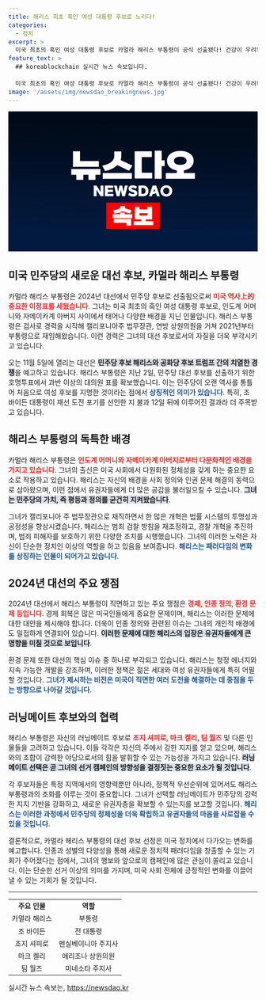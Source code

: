 ```yaml
---
title: 해리스 최초 흑인 여성 대통령 후보로 노리다!
categories:
  - 정치
excerpt: >
  미국 최초의 흑인 여성 대통령 후보로 카멀라 해리스 부통령이 공식 선출됐다! 건강이 우려된 조 바이든의 뒤를 이어, 역사적인 대선 전투를 준비하는 해리스의 리더십에 주목해보자.
feature_text: >
  ## koreablockchain 실시간 뉴스 속보입니다.

  미국 최초의 흑인 여성 대통령 후보로 카멀라 해리스 부통령이 공식 선출됐다! 건강이 우려된 조 바이든의 뒤를 이어, 역사적인 대선 전투를 준비하는 해리스의 리더십에 주목해보자.
image: '/assets/img/newsdao_breakingnews.jpg'
---
```


<p><img src="/assets/img/newsdao_breakingnews.jpg" alt="koreablockchain 속보" /></p>

<h2 data-ke-size="size26">미국 민주당의 새로운 대선 후보, 카멀라 해리스 부통령</h2>

<p data-ke-size="size16">카멀라 해리스 부통령은 2024년 대선에서 민주당 후보로 선출됨으로써 <b><span style="color: #ee2323;">미국 역사上的 중요한 이정표를 세웠습니다</span></b>. 그녀는 미국 최초의 흑인 여성 대통령 후보로, 인도계 어머니와 자메이카계 아버지 사이에서 태어나 다양한 배경을 지닌 인물입니다. 해리스 부통령은 검사로 경력을 시작해 캘리포니아주 법무장관, 연방 상원의원을 거쳐 2021년부터 부통령으로 재임해왔습니다. 이런 경력은 그녀의 대선 후보로서의 자질을 더욱 부각시키고 있습니다. </p>

<p data-ke-size="size16">오는 11월 5일에 열리는 대선은 <b><span style="background-color: #21538527;">민주당 후보 해리스와 공화당 후보 트럼프 간의 치열한 경쟁</span></b>을 예고하고 있습니다. 해리스 부통령은 지난 2일, 민주당 대선 후보를 선출하기 위한 호명투표에서 과반 이상의 대의원 표를 확보했습니다. 이는 민주당이 오랜 역사를 통틀어 처음으로 여성 후보를 지명한 것이라는 점에서 <b><span style="color: #1a5490;">상징적인 의미가 있습니다</span></b>. 특히, 조 바이든 대통령이 재선 도전 포기를 선언한 지 불과 12일 뒤에 이루어진 결과라 더 주목받고 있습니다. </p>

<h2>해리스 부통령의 독특한 배경</h2>

<p data-ke-size="size16">카멀라 해리스 부통령은 <b><span style="color: #ee2323;">인도계 어머니와 자메이카계 아버지로부터 다문화적인 배경을 가지고 있습니다</span></b>. 그녀의 출신은 미국 사회에서 다원화된 정체성을 갖게 하는 중요한 요소로 작용하고 있습니다. 해리스는 자신의 배경을 사회 정의와 인권 문제 해결의 동력으로 삼아왔으며, 이런 점에서 유권자들에게 더 많은 공감을 불러일으킬 수 있습니다. <b><span style="background-color: #21538527;">그녀는 민주당의 가치, 즉 평등과 정의를 굳건히 지켜왔습니다</span></b>. </p>

<p data-ke-size="size16">그녀가 캘리포니아 주 법무장관으로 재직하면서 한 많은 개혁은 법률 시스템의 투명성과 공정성을 향상시켰습니다. 해리스는 범죄 검찰 방침을 재조정하고, 경찰 개혁을 추진하며, 범죄 피해자를 보호하기 위한 다양한 조치를 시행했습니다. 그녀의 이러한 노력은 자신이 단순한 정치인 이상의 역할을 하고 있음을 보여줍니다. <b><span style="color: #1a5490;">해리스는 패러다임의 변화를 상징하는 인물이 되어가고 있습니다</span></b>.</p>

<h2>2024년 대선의 주요 쟁점</h2>

<p data-ke-size="size16">2024년 대선에서 해리스 부통령이 직면하고 있는 주요 쟁점은 <b><span style="color: #ee2323;">경제, 인종 정의, 환경 문제 등입니다</span></b>. 경제 회복은 많은 미국인들에게 중요한 문제이며, 해리스는 이러한 문제에 대한 대안을 제시해야 합니다. 더욱이 인종 정의와 관련된 이슈는 그녀의 개인적 배경에도 밀접하게 연결되어 있습니다. <b><span style="background-color: #21538527;">이러한 문제에 대한 해리스의 입장은 유권자들에게 큰 영향을 미칠 것으로 보입니다</span></b>.</p>

<p data-ke-size="size16">환경 문제 또한 대선의 핵심 이슈 중 하나로 부각되고 있습니다. 해리스는 청정 에너지와 지속 가능한 개발을 강조하며, 이러한 정책은 젊은 세대와 여성 유권자들에게 특히 어필할 것입니다. <b><span style="color: #1a5490;">그녀가 제시하는 비전은 미국이 직면한 여러 도전을 해결하는 데 중점을 두는 방향으로 나아갈 것입니다</span></b>.</p>

<h2>러닝메이트 후보와의 협력</h2>

<p data-ke-size="size16">해리스 부통령은 자신의 러닝메이트 후보로 <b><span style="color: #ee2323;">조지 셔피로, 마크 켈리, 팀 월즈</span></b> 및 다른 인물들을 고려하고 있습니다. 이들 각각은 자신의 주에서 강한 지지를 얻고 있으며, 해리스와의 조합이 강력한 야당으로서의 힘을 발휘할 수 있는 가능성을 가지고 있습니다. <b><span style="background-color: #21538527;">러닝메이트 선택은 곧 그녀의 선거 캠페인의 방향성을 결정짓는 중요한 요소가 될 것입니다</span></b>.</p>

<p data-ke-size="size16">각 후보자들은 특정 지역에서의 영향력뿐만 아니라, 정책적 우선순위에 있어서도 해리스 부통령과의 조화를 이루는 것이 중요합니다. 그녀가 선택할 러닝메이트가 민주당의 강력한 지지 기반을 강화하고, 새로운 유권자층을 확보할 수 있는지를 보고할 것입니다. <b><span style="color: #1a5490;">해리스는 이러한 과정에서 민주당의 정체성을 더욱 확립하고 유권자들의 마음을 사로잡을 수 있을 것입니다</span></b>.</p>

<p data-ke-size="size16">결론적으로, 카멀라 해리스 부통령의 대선 후보 선정은 미국 정치에서 다가오는 변화를 예고합니다. 인종과 성별의 다양성을 통해 새로운 정치적 패러다임을 창출할 수 있는 기회가 주어졌다는 점에서, 그녀의 행보와 앞으로의 캠페인에 많은 관심이 쏠리고 있습니다. 이는 단순한 선거 이상의 의미를 가지며, 미국 사회 전체에 긍정적인 변화를 이끌어낼 수 있는 기회가 될 것입니다.</p>

<hr>

<table style="width:100%; border-collapse: collapse;">
    <tr>
        <td style="text-align: center; height: 17px;"><b>주요 인물</b></td>
        <td style="text-align: center; height: 17px;"><b>역할</b></td>
    </tr>
    <tr>
        <td style="text-align: center; height: 17px;">카멀라 해리스</td>
        <td style="text-align: center; height: 17px;">부통령</td>
    </tr>
    <tr>
        <td style="text-align: center; height: 17px;">조 바이든</td>
        <td style="text-align: center; height: 17px;">전 대통령</td>
    </tr>
    <tr>
        <td style="text-align: center; height: 17px;">조지 셔피로</td>
        <td style="text-align: center; height: 17px;">펜실베이니아 주지사</td>
    </tr>
    <tr>
        <td style="text-align: center; height: 17px;">마크 켈리</td>
        <td style="text-align: center; height: 17px;">애리조나 상원의원</td>
    </tr>
    <tr>
        <td style="text-align: center; height: 17px;">팀 월즈</td>
        <td style="text-align: center; height: 17px;">미네소타 주지사</td>
    </tr>
</table>
실시간 뉴스 속보는, <a href="https://newsdao.kr" rel="dofollow">https://newsdao.kr</a>


